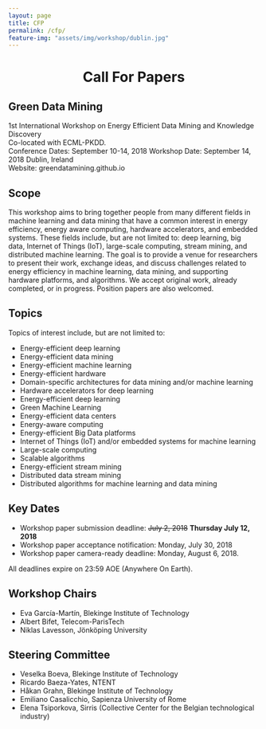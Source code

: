 ```yaml
---
layout: page
title: CFP
permalink: /cfp/
feature-img: "assets/img/workshop/dublin.jpg"
---
```

<h1 style="text-align: center">Call For Papers</h1>

## Green Data Mining
1st International Workshop on Energy Efficient Data Mining and Knowledge Discovery  
Co-located with ECML-PKDD.   
Conference Dates: September 10-14, 2018 Workshop Date: September 14, 2018 Dublin, Ireland  
Website: greendatamining.github.io   


## Scope

This workshop aims to bring together people from many different fields in machine learning and data mining that have a common interest in energy efficiency, energy aware computing, hardware accelerators, and embedded systems. 
These fields include, but are not limited to: deep learning, big data, Internet of Things (IoT), 
large-scale computing, stream mining, and distributed machine learning. 
The goal is to provide a venue for researchers to present their work, exchange ideas, 
and discuss challenges related to energy efficiency in machine learning, data mining, 
and supporting hardware platforms, and algorithms. 
We accept original work, already completed, or in progress. Position papers are also welcomed.

## Topics

Topics of interest include, but are not limited to:
* Energy-efficient deep learning
* Energy-efficient data mining
* Energy-efficient machine learning
* Energy-efficient hardware
* Domain-specific architectures for data mining and/or machine learning
* Hardware accelerators for deep learning
* Energy-efficient deep learning
* Green Machine Learning
* Energy-efficient data centers
* Energy-aware computing
* Energy-efficient Big Data platforms
* Internet of Things (IoT) and/or embedded systems for machine learning
* Large-scale computing
* Scalable algorithms
* Energy-efficient stream mining
* Distributed data stream mining
* Distributed algorithms for machine learning and data mining

##  Key Dates

* Workshop paper submission deadline: ~~July 2, 2018~~ <strong>  Thursday July 12, 2018</strong>
* Workshop paper acceptance notification: Monday, July 30, 2018
* Workshop paper camera-ready deadline: Monday, August 6, 2018.  

All deadlines expire on 23:59 AOE (Anywhere On Earth).

## Workshop Chairs

* Eva García-Martín, Blekinge Institute of Technology
* Albert Bifet, Telecom-ParisTech
* Niklas Lavesson, Jönköping University
 
## Steering Committee

* Veselka Boeva,  Blekinge Institute of Technology
* Ricardo Baeza-Yates, NTENT
* Håkan Grahn, Blekinge Institute of Technology
* Emiliano Casalicchio, Sapienza University of Rome
* Elena Tsiporkova, Sirris (Collective Center for the Belgian technological industry)
